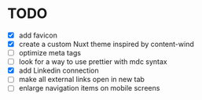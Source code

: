 # TODO

- [X] add favicon
- [X] create a custom Nuxt theme inspired by content-wind
- [ ] optimize meta tags
- [ ] look for a way to use prettier with mdc syntax
- [X] add Linkedin connection
- [ ] make all external links open in new tab
- [ ] enlarge navigation items on mobile screens
